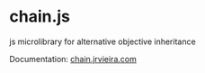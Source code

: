 # chain.js
js microlibrary for alternative objective inheritance

Documentation:
[chain.jrvieira.com](http://chain.jrvieira.com)
